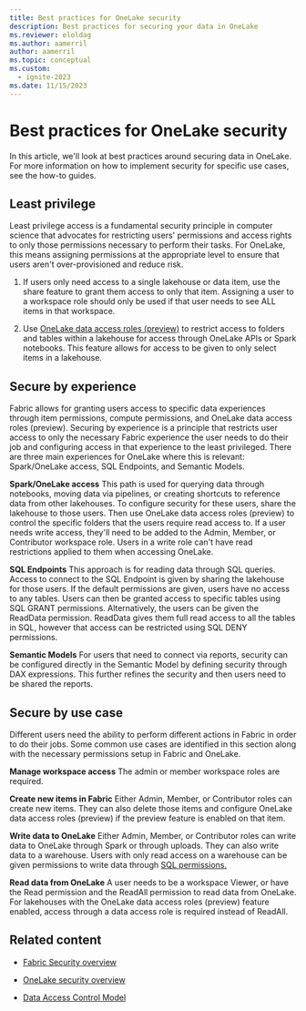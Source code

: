 ```yaml
---
title: Best practices for OneLake security
description: Best practices for securing your data in OneLake
ms.reviewer: eloldag
ms.author: aamerril
author: aamerril
ms.topic: conceptual
ms.custom:
  - ignite-2023
ms.date: 11/15/2023
---
```


# Best practices for OneLake security

In this article, we'll look at best practices around securing data in OneLake. For more information on how to implement security for specific use cases, see the how-to guides.

## Least privilege

Least privilege access is a fundamental security principle in computer science that advocates for restricting users' permissions and access rights to only those permissions necessary to perform their tasks. For OneLake, this means assigning permissions at the appropriate level to ensure that users aren't over-provisioned and reduce risk.

1. If users only need access to a single lakehouse or data item, use the share feature to grant them access to only that item. Assigning a user to a workspace role should only be used if that user needs to see ALL items in that workspace.

2. Use [OneLake data access roles (preview)](../security/get-started-security.md) to restrict access to folders and tables within a lakehouse for access through OneLake APIs or Spark notebooks. This feature allows for access to be given to only select items in a lakehouse.

## Secure by experience

Fabric allows for granting users access to specific data experiences through item permissions, compute permissions, and OneLake data access roles (preview). Securing by experience is a principle that restricts user access to only the necessary Fabric experience the user needs to do their job and configuring access in that experience to the least privileged. There are three main experiences for OneLake where this is relevant: Spark/OneLake access, SQL Endpoints, and Semantic Models.

**Spark/OneLake access**
This path is used for querying data through notebooks, moving data via pipelines, or creating shortcuts to reference data from other lakehouses. To configure security for these users, share the lakehouse to those users. Then use OneLake data access roles (preview) to control the specific folders that the users require read access to. If a user needs write access, they'll need to be added to the Admin, Member, or Contributor workspace role. Users in a write role can't have read restrictions applied to them when accessing OneLake.

**SQL Endpoints**
This approach is for reading data through SQL queries. Access to connect to the SQL Endpoint is given by sharing the lakehouse for those users. If the default permissions are given, users have no access to any tables. Users can then be granted access to specific tables using SQL GRANT permissions. Alternatively, the users can be given the ReadData permission. ReadData gives them full read access to all the tables in SQL, however that access can be restricted using SQL DENY permissions.

**Semantic Models**
For users that need to connect via reports, security can be configured directly in the Semantic Model by defining security through DAX expressions. This further refines the security and then users need to be shared the reports.

## Secure by use case

Different users need the ability to perform different actions in Fabric in order to do their jobs. Some common use cases are identified in this section along with the necessary permissions setup in Fabric and OneLake.

**Manage workspace access**
The admin or member workspace roles are required.

**Create new items in Fabric**
Either Admin, Member, or Contributor roles can create new items. They can also delete those items and configure OneLake data access roles (preview) if the preview feature is enabled on that item.

**Write data to OneLake**
Either Admin, Member, or Contributor roles can write data to OneLake through Spark or through uploads. They can also write data to a warehouse. Users with only read access on a warehouse can be given permissions to write data through [SQL permissions.](../../data-warehouse/sql-granular-permissions.md)

**Read data from OneLake**
A user needs to be a workspace Viewer, or have the Read permission and the ReadAll permission to read data from OneLake. For lakehouses with the OneLake data access roles (preview) feature enabled, access through a data access role is required instead of ReadAll.

## Related content

- [Fabric Security overview](../../security/security-overview.md)

- [OneLake security overview](../onelake-security.md)

- [Data Access Control Model](../security/data-access-control-model.md)